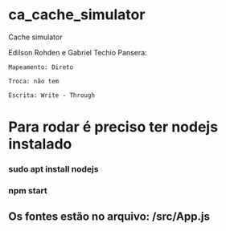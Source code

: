 # ca_cache_simulator
Cache simulator

Edilson Rohden e Gabriel Techio Pansera:

	Mapeamento: Direto

	Troca: não tem 

	Escrita: Write - Through

# Para rodar é preciso ter nodejs instalado

### sudo apt install nodejs

### npm start


## Os fontes estão no arquivo: /src/App.js